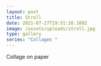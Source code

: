 ```yaml
---
layout: post
title: Stroll
date: 2021-07-27T19:51:20.109Z
image: /assets/uploads/stroll.jpg
type: gallery
series: "Collages "
---
```

Collage on paper
